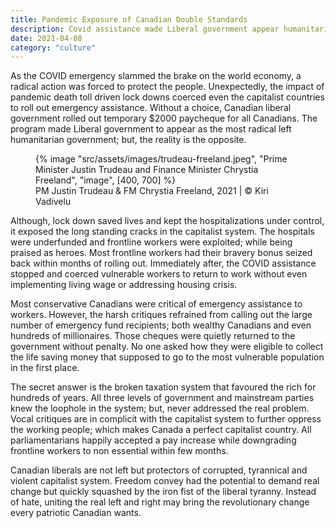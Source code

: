 ```yaml
---
title: Pandemic Exposure of Canadian Double Standards
description: Covid assistance made Liberal government appear humanitarian but the reality is opposite
date: 2021-04-08
category: "culture"
---
```


As the COVID emergency slammed the brake on the world economy, a radical action was forced to protect the people. Unexpectedly, the impact of pandemic death toll driven lock downs coerced even the capitalist countries to roll out emergency assistance. Without a choice, Canadian liberal government rolled out temporary $2000 paycheque for all Canadians. The program made Liberal government to appear as the most radical left humanitarian government; but, the reality is the opposite.

<!-- excerpt -->

<figure>
{% image "src/assets/images/trudeau-freeland.jpeg", "Prime Minister Justin Trudeau and Finance Minister Chrystia Freeland", "image", [400, 700] %}
<figcaption>PM Justin Trudeau & FM Chrystia Freeland, 2021 | © Kiri Vadivelu</figcaption>
</figure>

Although, lock down saved lives and kept the hospitalizations under control, it exposed the long standing cracks in the capitalist system. The hospitals were underfunded and frontline workers were exploited; while being praised as heroes. Most frontline workers had their bravery bonus seized back within months of rolling out. Immediately after, the COVID assistance stopped and coerced vulnerable workers to return to work without even implementing living wage or addressing housing crisis.

Most conservative Canadians were critical of emergency assistance to workers. However, the harsh critiques refrained from calling out the large number of emergency fund recipients; both wealthy Canadians and even hundreds of millionaires. Those cheques were quietly returned to the government without penalty. No one asked how they were eligible to collect the life saving money that supposed to go to the most vulnerable population in the first place.

The secret answer is the broken taxation system that favoured the rich for hundreds of years. All three levels of government and mainstream parties knew the loophole in the system; but, never addressed the real problem. Vocal critiques are in complicit with the capitalist system to further oppress the working people; which makes Canada a perfect capitalist country. All parliamentarians happily accepted a pay increase while downgrading frontline workers to non essential within few months.

Canadian liberals are not left but protectors of corrupted, tyrannical and violent capitalist system. Freedom convey had the potential to demand real change but quickly squashed by the iron fist of the liberal tyranny. Instead of hate, uniting the real left and right may bring the revolutionary change every patriotic Canadian wants.
